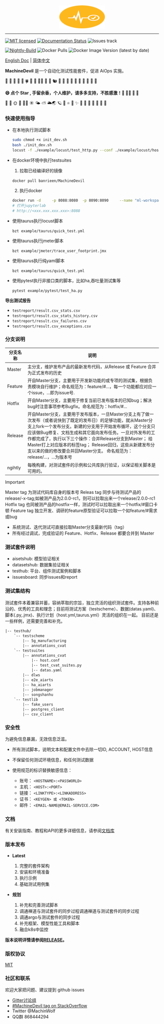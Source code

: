 <p align="center">
<img src="docs/static/ico.png" width="150"/>
</p>

-----------

[![MIT licensed](https://img.shields.io/badge/license-MIT-brightgreen.svg)](LICENSE)
[![Documentation Status](https://readthedocs.org/projects/machinedevil/badge/?version=latest)](https://machinedevil.readthedocs.io/zh_CN/latest/?badge=latest)
![Issues track](https://img.shields.io/github/issues/banrieen/MachineDevil)
<!-- ![GitHub code size in bytes](https://img.shields.io/github/languages/code-size/banrieen/MachineDevil) -->
<!-- [![Gitter](https://badges.gitter.im/MachineDevil/community.svg)](https://gitter.im/MachineDevil/community?utm_source=badge&utm_medium=badge&utm_campaign=pr-badge)[![codecov](https://codecov.io/gh/banrieen/MachineDevil/branch/master/graph/badge.svg?token=G8VGS1DTR4)](https://codecov.io/gh/banrieen/MachineDevil) -->
<!-- [![Travis](https://www.travis-ci.com/banrieen/MachineDevil.svg?branch=master)](https://www.travis-ci.com/banrieen/MachineDevil) -->
[![Nightly-Build](https://github.com/banrieen/MachineDevil/actions/workflows/CI-Nightly.yml/badge.svg)](https://github.com/banrieen/MachineDevil/actions/workflows/CI-Nightly.yml)
![Docker Pulls](https://img.shields.io/docker/pulls/banrieen/MachineDevil)
![Docker Image Version (latest by date)](https://img.shields.io/docker/v/banrieen/MachineDevil)


<!-- ![GitHub Latest download](https://img.shields.io/github/downloads/banrieen/MachineDevil/latest/total?style=plastic) -->
<!-- [![codeql-analysis Actions Status](https://github.com/banrieen/MachineDevil/workflows/codeql-analysis/badge.svg)](https://github.com/banrieen/MachineDevil/actions)
[![nightly-build Actions Status](https://github.com/banrieen/MachineDevil/workflows/nightly-build/badge.svg)](https://github.com/banrieen/MachineDevil/actions) -->


[English Doc](README.md) | [简体中文](README_zh_CN.md)

**MachineDevil** 是一个自动化测试性能套件，促进 AiOps 实施。

🍃 🍂 🍁 🍄 🐚 🍀 🌾 💐 🌷🦥 🐁 🐀 🐿 🦔 🐾 🐉 🐲 🌵 🎄 🌲 🌳 🌴 🌱

**😄 点个 Star , 手留余香，个人维护，请多多支持，不胜感激！🍻 🥂💕 💞 💓**

🌼 🌻 🌞 🌝 🌛🌈 ☀️ 🌤 ⛅️ 🌥🌏 🪐 💫 ⭐️ 🌟 ✨ 🍐 🍊 🍋 🍌 🍉 🍇 🍓

### 快速使用指导

* 在本地执行测试脚本

    ```bash
    sudo chmod +x init_dev.sh
    bash ./init_dev.sh
    locust -f ./example/locust/test_http.py --conf ./example/locust/host.conf
    ```

* 在docker环境中执行testsuites

    1. 拉取已经编译好的镜像
    
    `docker pull banrieen/MachineDevil`

    2. 执行docker
    
    ```bash
    docker run -d     -p 8088:8080  -p 8090:8090     --name "ml-workspace"  -v "${PWD}:/workspace"  --env NOTEBOOK_ARGS="--NotebookApp.notebook_dir=/home"  --shm-size 2048m  --restart always     banrieen/MachineDevil:latest
    # 打开jupyterlab
    # http://<xxx.xxx.xxx.xxx>:8088 
    ```

* 使用taurus执行locust脚本

    `bzt example/taurus/quick_test.yml`

* 使用taurus执行jmeter脚本

    `bzt example/jmeter/trace_user_footprint.jmx`

* 使用taurus执行纯yaml脚本

    `bzt example/taurus/quick_test.yml`

* 使用pytest执行非接口类的脚本，比如ha,吞吐量测试集等

    `pytest example/pytest/test_ha.py`

**导出测试报告**

* `testreport/result.csv_stats.csv`
* `testreport/result.csv_stats_history.csv`
* `testreport/result.csv_failures.csv`
* `testreport/result.csv_exceptions.csv`

### 分支说明


| 分支名称     |说明|
| ----------- | -------------------------------------------------------------------- |
| Master      | 主分支，维护发布产品的最新发布代码，从Release 或 Feature 合并为正式发布的历史|
| Feature     | 开自Master分支，主要用于开发新功能的或专项的测试集，根据负责模块自行维护；命名规范为：feature/#...，每一个功能都应对应一个issue，...即为issue号. |
| Hotfix      |	开自Master分支，主要用于修复当前已发布版本的已知bug；解决bug时注意事项参考Bugfix。命名规范为：hotfix/#... |
| Release	  | 开自Master分支，主要用于发布版本，一旦Master分支上有了做一次发布（或者说快到了既定的发布日）的足够功能，就从Master分支上fork一个发布分支。新建的分支用于开始发布循环，这个分支只应该做Bug修复、文档生成和其它面向发布任务。一旦对外发布的工作都完成了，执行以下三个操作：合并Release分支到Master； 给Master打上对应版本的标签tag； Release回归，这些从新建发布分支以来的做的修改要合并回Master分支。 命名规范为：release/...，...为版本号|
| ngihtly     | 每晚构建，对测试套件的示例和公共库执行验证，以保证相关脚本是可用的。|

> [!IMPORTANT]
> Master tag 为测试代码库自身的版本号
> Releas tag 同步与待测试产品的release/-x-tag;如被测产品为2.0.0-rc1，则可以拉取出来一个release/2.0.0-rc1
> Hotfix tag 也同被测产品的hostfix一样，测试时可以拉取出来一个hotfix/#窗口卡顿
> Feature tag 独立开发、调研的feature原型验证可以拉取一个如feature/#需求或bug

* 系统测试、迭代测试可直接拉取Master分支最新代码（tag）
* 所有经过调试，完成验证的 Feature、Hotfix、Release 都要合并到 Master


### 测试套件说明

* aisetshub:    模型验证相关
* datasetshub:  数据集验证相关
* testhub:      平台、组件测试案例和脚本
* issuesboard:  同步issues和report

### 测试集结构

测试套件本着兼容并蓄，容纳萃取的宗旨，独立灵活的组织测试套件。支持各种前沿的、优秀的工具和理念；目前将测试方案（testscheme）、数据(datas.yaml)、脚本(.py,.jmx)、执行计划（host.yml,taurus.yml）灵活的组织在一起。
目前还是一些样例，还需要完善和补充。

``` direction
|-- testhub/
    `-- testscheme
        |-- 5g_manufacturing
        |-- annotations_cvat
    `-- testsuites
        |-- annotations_cvat
            |-- host.conf
            |-- test_cvat_suites.py
            |-- datas.yaml
        |-- dlws
        |-- e2e_aiarts
        |-- ha_aiarts
        |-- jobmanager
        |-- songshanhu
    `-- testlib
        |-- fake_users
        |-- postgres_client
        |-- csv_client
```

### 安全性

为避免信息暴漏，无效信息泛滥。

* 所有测试脚本，说明文本和配置文件中去除一切ID, ACCOUNT, HOST信息
* 不保留任何测试环境信息，和任何测试数据
* 使用规范的标识替换敏感信息：

    + 账号： `<HOSTNAME>:<PASSWORLD>`
    + 主机： `<HOST>:<PORT>`
    + 链接： `<LINKTYPE>:<LINKADDRESS>`
    + 证书： `<KEYGEN> 或 <TOKEN>`
    + 邮件： `<EMAIL-NAME@EMAIL-SERVICE.COM>`

### 文档 

有关安装指南、教程和API的更多详细信息，请参阅[文档库](docs/zh_CN)

### 版本发布

* **Latest**

    1. 完整的套件架构
    2. 安装和环境准备
    3. 执行示例
    4. 基础测试用例集

* **规划**

    1. 补充和完善测试脚本
    2. 调通禅道与测试套件的同步过程调通禅道与测试套件的同步过程
    3. 调通argo与测试套件的同步过程
    4. 补充框架、模型性能工具和脚本 
    5. 融合k8s中监控

**版本说明详情请参阅[RELEASE](./RELEASE.md)。**

### 版权协议

[MIT](LICENSE)

### 社区和联系

欢迎大家把问题、建议提到 github issues
* [Gitter讨论组](https://gitter.im/banrieen/MachineDevilHome?utm_source=share-link&utm_medium=link&utm_campaign=share-link)
* [#MachineDevil tag on StackOverflow](https://stackoverflow.com/search?q=%23MachineDevil)
* Twitter @MachinWolf
* QQ群 868444294 
